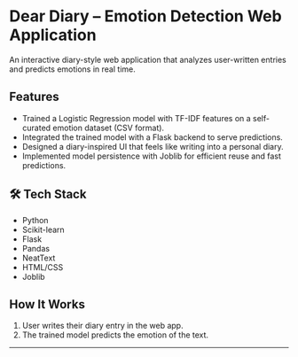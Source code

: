 # Dear Diary – Emotion Detection Web Application

An interactive diary-style web application that analyzes user-written entries and predicts emotions in real time.  

## Features
-  Trained a Logistic Regression model with TF-IDF features on a self-curated emotion dataset (CSV format).  
-  Integrated the trained model with a Flask backend to serve predictions.     
-  Designed a diary-inspired UI that feels like writing into a personal diary.  
-  Implemented model persistence with Joblib for efficient reuse and fast predictions.  

## 🛠 Tech Stack
- Python
- Scikit-learn
- Flask
- Pandas
- NeatText 
- HTML/CSS 
- Joblib  

## How It Works
1. User writes their diary entry in the web app.  
2. The trained model predicts the emotion of the text.   

---
